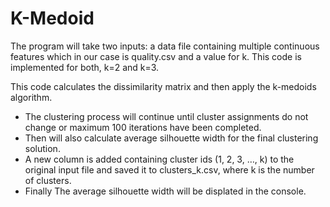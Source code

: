 # K-Medoid
The program will take two inputs: a data file containing multiple continuous features which in our case is quality.csv and a value for k. 
This code is implemented for both, k=2 and k=3. 

This code calculates the dissimilarity matrix and then apply the k-medoids algorithm. 

- The clustering process will continue until cluster assignments do not change or maximum 100 iterations have been completed. 
- Then will also calculate average silhouette width for the final clustering solution. 
- A new column is added containing cluster ids (1, 2, 3, …, k) to the original input file and saved it to clusters_k.csv, where k is the number of clusters. 
- Finally The average silhouette width will be displated in the console. 
